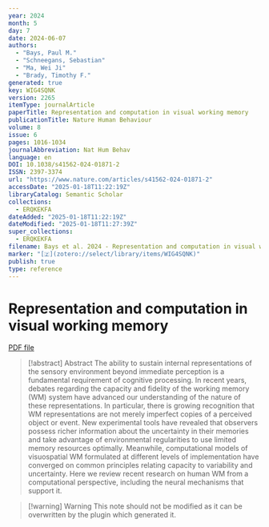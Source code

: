 ```yaml
---
year: 2024
month: 5
day: 7
date: 2024-06-07
authors:
  - "Bays, Paul M."
  - "Schneegans, Sebastian"
  - "Ma, Wei Ji"
  - "Brady, Timothy F."
generated: true
key: WIG4SQNK
version: 2265
itemType: journalArticle
paperTitle: Representation and computation in visual working memory
publicationTitle: Nature Human Behaviour
volume: 8
issue: 6
pages: 1016-1034
journalAbbreviation: Nat Hum Behav
language: en
DOI: 10.1038/s41562-024-01871-2
ISSN: 2397-3374
url: "https://www.nature.com/articles/s41562-024-01871-2"
accessDate: "2025-01-18T11:22:19Z"
libraryCatalog: Semantic Scholar
collections:
  - ERQKEKFA
dateAdded: "2025-01-18T11:22:19Z"
dateModified: "2025-01-18T11:27:39Z"
super_collections:
  - ERQKEKFA
filename: Bays et al. 2024 - Representation and computation in visual working memory.pdf
marker: "[🇿](zotero://select/library/items/WIG4SQNK)"
publish: true
type: reference
---
```

# Representation and computation in visual working memory

[PDF file](/Papers/PDFs/Bays%20et%20al.%202024%20-%20Representation%20and%20computation%20in%20visual%20working%20memory.pdf)

> [!abstract] Abstract
> The ability to sustain internal representations of the sensory environment beyond immediate perception is a fundamental requirement of cognitive processing. In recent years, debates regarding the capacity and fidelity of the working memory (WM) system have advanced our understanding of the nature of these representations. In particular, there is growing recognition that WM representations are not merely imperfect copies of a perceived object or event. New experimental tools have revealed that observers possess richer information about the uncertainty in their memories and take advantage of environmental regularities to use limited memory resources optimally. Meanwhile, computational models of visuospatial WM formulated at different levels of implementation have converged on common principles relating capacity to variability and uncertainty. Here we review recent research on human WM from a computational perspective, including the neural mechanisms that support it.

>[!warning] Warning
> This note should not be modified as it can be overwritten by the plugin which generated it.

